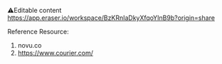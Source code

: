 ⚠️Editable content 
https://app.eraser.io/workspace/BzKRnIaDkyXfqoYInB9b?origin=share

Reference Resource:
1. novu.co
2. https://www.courier.com/
